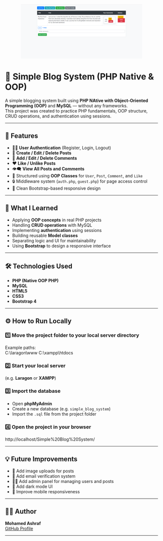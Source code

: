 <p align="center">
  <img src="assets/blog.png" alt="Blog Screenshot" width="400"/>
</p>

# 📰 Simple Blog System (PHP Native & OOP)

A simple blogging system built using **PHP NAtive with Object-Oriented Programming (OOP)** and **MySQL** — without any frameworks.  
This project was created to practice PHP fundamentals, OOP structure, CRUD operations, and authentication using sessions.

---

## 🚀 Features
- 🧑‍💻 **User Authentication** (Register, Login, Logout)
- 📝 **Create / Edit / Delete Posts**
- 💬 **Add / Edit / Delete Comments**
- ❤️ **Like / Unlike Posts**
- 👁️‍🗨️ **View All Posts and Comments**
- 🧱 Structured using **OOP Classes** for `User`, `Post`, `Comment`, and `Like`
- 🔒 Middleware system (`auth.php`, `guest.php`) for page access control
- 🎨 Clean Bootstrap-based responsive design

---

## 🧠 What I Learned
- Applying **OOP concepts** in real PHP projects  
- Handling **CRUD operations** with MySQL  
- Implementing **authentication** using sessions  
- Building reusable **Model classes**  
- Separating logic and UI for maintainability  
- Using **Bootstrap** to design a responsive interface  

---

## 🛠️ Technologies Used
- **PHP (Native OOP PHP)**
- **MySQL**
- **HTML5**
- **CSS3**
- **Bootstrap 4**

---

## ⚙️ How to Run Locally

### 1️⃣ Move the project folder to your local server directory  
Example paths:  
C:\laragon\www
C:\xampp\htdocs


### 2️⃣ Start your local server  
(e.g. **Laragon** or **XAMPP**)

### 3️⃣ Import the database  
- Open **phpMyAdmin**  
- Create a new database (e.g. `simple_blog_system`)  
- Import the `.sql` file from the project folder

### 4️⃣ Open the project in your browser  
 http://localhost/Simple%20Blog%20System/


---

## 💡 Future Improvements
- 🧩 Add image uploads for posts  
- 🔐 Add email verification system  
- 🕵️‍♂️ Add admin panel for managing users and posts  
- 🌙 Add dark mode UI  
- 📱 Improve mobile responsiveness  

---

## 👨‍💻 Author
**Mohamed Ashraf**  
[GitHub Profile](https://github.com/salah3122001)

---

